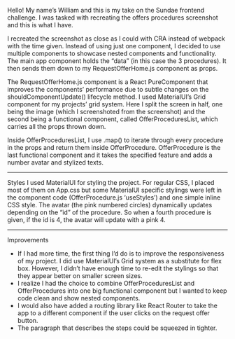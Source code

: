 Hello! My name’s William and this is my take on the Sundae frontend challenge. I was tasked with recreating the offers procedures screenshot and this is what I have.

I recreated the screenshot as close as I could with CRA instead of webpack with the time given. Instead of using just one component, I decided to use multiple components to showcase nested components and functionality. The main app component holds the “data” (in this case the 3 procedures). It then sends them down to my RequestOfferHome.js component as props. 

The RequestOfferHome.js component is a React PureComponent that improves the components’ performance due to subtle changes on the shouldComponentUpdate() lifecycle method. I used MaterialUI’s Grid component for my projects’ grid system. Here I split the screen in half, one being the image (which I screenshoted from the screenshot) and the second being a functional component, called OfferProceduresList, which carries all the props thrown down. 

Inside OfferProceduresList, I use .map() to iterate through every procedure in the props and return them inside OfferProcedure. OfferProcedure is the last functional component and it takes the specified feature and adds a number avatar and stylized texts. 


_________________________________________


Styles
I used MaterialUI for styling the project. For regular CSS, I  placed most of them on App.css but some MaterialUI specific stylings were left in the component code (OfferProcedure.js ‘useStyles’) and one simple inline CSS style. The avatar (the pink numbered circles) dynamically updates depending on the “id” of the procedure. So when a fourth procedure is given, if the id is 4, the avatar will update with a pink 4. 	


_________________________________________


Improvements
- If I had more time, the first thing I’d do is to improve the responsiveness of my project. I did use MaterialUI’s Grid system as a substitute for flex box. However, I didn’t have enough time to re-edit the stylings so that they appear better on smaller screen sizes. 
- I realize I had the choice to combine OfferProceduresList and OfferProcedures into one big functional component but I wanted to keep code clean and show nested components. 
- I would also have added a routing library like React Router to take the app to a different component if the user clicks on the request offer button. 
- The paragraph that describes the steps could be squeezed in tighter. 
